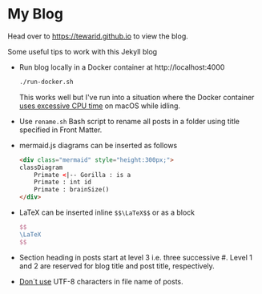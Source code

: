 # My Blog

Head over to https://tewarid.github.io to view the blog.

Some useful tips to work with this Jekyll blog

* Run blog locally in a Docker container at http://localhost:4000

    ```bash
    ./run-docker.sh
    ```

    This works well but I've run into a situation where the Docker container [uses excessive CPU time](https://github.com/docker/for-mac/issues/1759) on macOS while idling.

* Use `rename.sh` Bash script to rename all posts in a folder using title specified in Front Matter.

* mermaid.js diagrams can be inserted as follows

    ```html
    <div class="mermaid" style="height:300px;">
    classDiagram
        Primate <|-- Gorilla : is a
        Primate : int id
        Primate : brainSize()
    </div>
    ```

* LaTeX can be inserted inline `$$\LaTeX$$` or as a block

    ```latex
    $$
    \LaTeX
    $$
    ```

* Section heading in posts start at level 3 i.e. three successive #. Level 1 and 2 are reserved for blog title and post title, respectively.

* [Don´t use](https://github.com/jekyll/jekyll/issues/429) UTF-8 characters in file name of posts.
